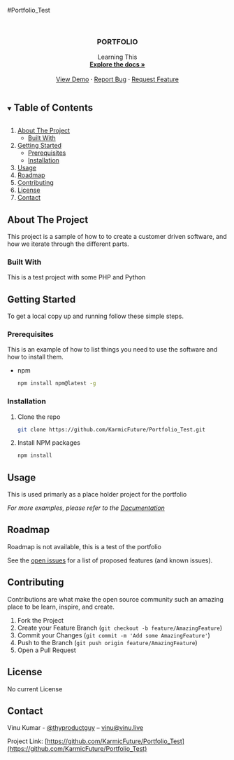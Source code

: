 #Portfolio_Test
<!--

*** To avoid retyping too much info. Do a search and replace for the following:
*** KarmicFuture, Portfolio_Test, thyproductguy, email, Portfolio, Learning This
-->



<!-- PROJECT SHIELDS -->
<!--
*** I'm using markdown "reference style" links for readability.
*** Reference links are enclosed in brackets [ ] instead of parentheses ( ).
*** See the bottom of this document for the declaration of the reference variables
*** for contributors-url, forks-url, etc. This is an optional, concise syntax you may use.
*** https://www.markdownguide.org/basic-syntax/#reference-style-links
-->




<!-- PROJECT -->
<br />
<p align="center">

  <h3 align="center">PORTFOLIO</h3>

  <p align="center">
    Learning This
    <br />
    <a href="https://github.com/KarmicFuture/Portfolio_Test"><strong>Explore the docs »</strong></a>
    <br />
    <br />
    <a href="https://github.com/KarmicFuture/Portfolio_Test">View Demo</a>
    ·
    <a href="https://github.com/KarmicFuture/Portfolio_Test/issues">Report Bug</a>
    ·
    <a href="https://github.com/KarmicFuture/Portfolio_Test/issues">Request Feature</a>
  </p>
</p>



<!-- TABLE OF CONTENTS -->
<details open="open">
  <summary><h2 style="display: inline-block">Table of Contents</h2></summary>
  <ol>
    <li>
      <a href="#about-the-project">About The Project</a>
      <ul>
        <li><a href="#built-with">Built With</a></li>
      </ul>
    </li>
    <li>
      <a href="#getting-started">Getting Started</a>
      <ul>
        <li><a href="#prerequisites">Prerequisites</a></li>
        <li><a href="#installation">Installation</a></li>
      </ul>
    </li>
    <li><a href="#usage">Usage</a></li>
    <li><a href="#roadmap">Roadmap</a></li>
    <li><a href="#contributing">Contributing</a></li>
    <li><a href="#license">License</a></li>
    <li><a href="#contact">Contact</a></li>
   
  </ol>
</details>



<!-- ABOUT THE PROJECT -->
## About The Project

This project is a sample of how to to create a customer driven software, and how we iterate through the different parts.


### Built With

This is a test project with some PHP and Python



<!-- GETTING STARTED -->
## Getting Started

To get a local copy up and running follow these simple steps.

### Prerequisites

This is an example of how to list things you need to use the software and how to install them.
* npm
  ```sh
  npm install npm@latest -g
  ```

### Installation

1. Clone the repo
   ```sh
   git clone https://github.com/KarmicFuture/Portfolio_Test.git
   ```
2. Install NPM packages
   ```sh
   npm install
   ```



<!-- USAGE EXAMPLES -->
## Usage

This is used primarly as a place holder project for the portfolio

_For more examples, please refer to the [Documentation](https://karmicfuture.com)_



<!-- ROADMAP -->
## Roadmap

Roadmap is not available, this is a test of the portfolio 


See the [open issues](https://github.com/KarmicFuture/Portfolio_Test/issues) for a list of proposed features (and known issues).



<!-- CONTRIBUTING -->
## Contributing

Contributions are what make the open source community such an amazing place to be learn, inspire, and create. 

1. Fork the Project
2. Create your Feature Branch (`git checkout -b feature/AmazingFeature`)
3. Commit your Changes (`git commit -m 'Add some AmazingFeature'`)
4. Push to the Branch (`git push origin feature/AmazingFeature`)
5. Open a Pull Request



<!-- LICENSE -->
## License

No current License 



<!-- CONTACT -->
## Contact

Vinu Kumar - [@thyproductguy](https://twitter.com/thyproductguy) – vinu@vinu.live

Project Link: [https://github.com/KarmicFuture/Portfolio_Test](https://github.com/KarmicFuture/Portfolio_Test)
